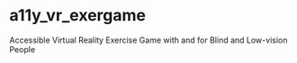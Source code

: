 # a11y_vr_exergame
Accessible Virtual Reality Exercise Game with and for Blind and Low-vision People
